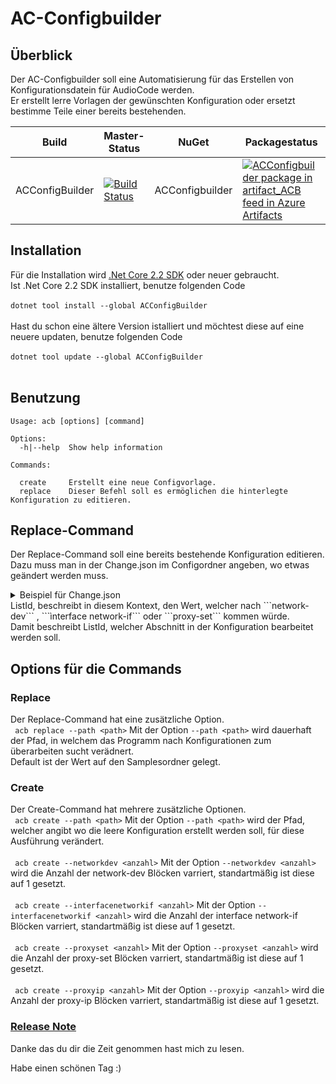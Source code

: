 # AC-Configbuilder

## Überblick
Der AC-Configbuilder soll eine Automatisierung für das Erstellen von Konfigurationsdatein für AudioCode werden. <br>
Er erstellt lerre Vorlagen der gewünschten Konfiguration oder ersetzt bestimme Teile einer bereits bestehenden.


| Build     |     Master-Status | NuGet |Packagestatus|
| ------------- |-------------| -------|--------- |
|   ACConfigBuilder   | [![Build Status](https://dev.azure.com/dominikmangatter/ACConfigBuilder/_apis/build/status/AC-Fernglas.AC-Configbuilder%20(1)?branchName=master)](https://dev.azure.com/dominikmangatter/ACConfigBuilder/_build/latest?definitionId=7&branchName=master)|ACConfigbuilder|[![ACConfigbuilder package in artifact_ACB feed in Azure Artifacts](https://feeds.dev.azure.com/dominikmangatter/_apis/public/Packaging/Feeds/029c8be4-1017-41ac-9482-75d3c6d96884/Packages/62646a40-7810-4d42-9c39-b8b78d3f5ba8/Badge)](https://dev.azure.com/dominikmangatter/ACConfigBuilder/_packaging?_a=package&feed=029c8be4-1017-41ac-9482-75d3c6d96884&package=62646a40-7810-4d42-9c39-b8b78d3f5ba8&preferRelease=true)

## Installation

Für die Installation wird [.Net Core 2.2 SDK](https://dotnet.microsoft.com/download) oder neuer gebraucht. <br>
Ist .Net Core 2.2 SDK installiert, benutze folgenden Code <br>
<br>
```dotnet tool install --global ACConfigBuilder``` <br>
<br>
Hast du schon eine ältere Version istalliert und möchtest diese auf eine neuere updaten, benutze folgenden Code <br>
<br>
```dotnet tool update --global ACConfigBuilder``` <br>
<br>

## Benutzung
```
Usage: acb [options] [command]

Options:
  -h|--help  Show help information

Commands:

  create     Erstellt eine neue Configvorlage.
  replace    Dieser Befehl soll es ermöglichen die hinterlegte Konfiguration zu editieren. 
```

## Replace-Command
Der Replace-Command soll eine bereits bestehende Konfiguration editieren. <br> 
Dazu muss man in der Change.json im Configordner angeben, wo etwas geändert werden muss.
<details close>
<summary>Beispiel für Change.json</summary>

```
{
    "configurenetwork": {
      "networkdev": [
        {
          "listid": <\value>,
          "vlan": "<\value>",
          "underlyingif": "<\value>",
          "Name" : "<\value>",
          "tag": "<\value>"
        }
      ],
      "interfacenetworkif":[
        {
          "listid": <\value>,
          "apptype": "<\value>",
          "ipaddress":"<\value>",
          "prefixlength": <\value>,
          "gateway": "<\value>",
          "Name": "<\value>",
          "underlyingdev": "<\value>"
        }
      ]
    },
    "configureviop":{
      "proxyset":[
        {
          "listid": <\value>,
          "proxyname": "<\value>",
          "proxyenablekeepalive": "<\value>",
          "srdname":"<\value>",
          "sbcipv4sipintname": "<\value>",
          "keepalivefailresp":"<\value>",
          "successdetectretries": <\vaule>,
          "successdetectint" : <\value>,
          "proxyredundancymode" : "<\value>",
          "isproxyhotswap": <\value>,
          "proxyloadbalancingmethod": <\value>,
          "minactiveservlb": <\value>
        }
      ],
      "proxyip":[
        {
          "ip": "<\value>",
          "proxyadress": "<\value>",
          "transporttype": "<\value>"
        }
      ]
    }
}
```  
</details>
ListId, beschreibt in diesem Kontext, den Wert, welcher nach ```network-dev``` , ```ìnterface network-if``` oder ```proxy-set``` kommen würde. <br>
Damit beschreibt ListId, welcher Abschnitt in der Konfiguration bearbeitet werden soll. <br>


## Options für die Commands
### Replace
Der Replace-Command hat eine zusätzliche Option. <br>
``` acb replace --path <path>```
Mit der Option ```--path <path>``` wird dauerhaft der Pfad, in welchem das Programm nach Konfigurationen zum überarbeiten sucht verädnert. <br>
Default ist der Wert auf den Samplesordner gelegt.

### Create
Der Create-Command hat mehrere zusätzliche Optionen. <br>
``` acb create --path <path>```
Mit der Option ```--path <path>``` wird der Pfad, welcher angibt wo die leere Konfiguration erstellt werden soll, für diese Ausführung verändert. <br>
<br>
``` acb create --networkdev <anzahl>```
Mit der Option ```--networkdev <anzahl>``` wird die Anzahl der network-dev Blöcken varriert, standartmäßig ist diese auf 1 gesetzt. <br>
<br>
``` acb create --interfacenetworkif <anzahl>```
Mit der Option ```--interfacenetworkif <anzahl>``` wird die Anzahl der interface network-if Blöcken varriert, standartmäßig ist diese auf 1 gesetzt. <br>
<br>
``` acb create --proxyset <anzahl>```
Mit der Option ```--proxyset <anzahl>``` wird die Anzahl der proxy-set Blöcken varriert, standartmäßig ist diese auf 1 gesetzt. <br>
<br>
``` acb create --proxyip <anzahl>```
Mit der Option ```--proxyip <anzahl>``` wird die Anzahl der proxy-ip Blöcken varriert, standartmäßig ist diese auf 1 gesetzt. <br>

### [Release Note](https://github.com/AC-Fernglas/AC-Configbuilder/blob/Ver.01/ReleaseNote.md)

Danke das du dir die Zeit genommen hast mich zu lesen. <br>

Habe einen schönen Tag :)
